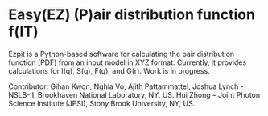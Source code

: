 Easy(EZ) (P)air distribution function f(IT)
===========================================

Ezpit is a Python-based software for calculating the pair distribution function (PDF) from an input model in XYZ format. Currently, it provides calculations for I(q), S(q), F(q), and G(r). Work is in progress.

Contributor: 
Gihan Kwon, Nghia Vo, Ajith Pattammattel, Joshua Lynch - NSLS-II, Brookhaven National Laboratory, NY, US.
Hui Zhong – Joint Photon Science Institute (JPSI), Stony Brook University, NY, US.


